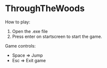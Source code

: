 # ThroughTheWoods

How to play:
1. Open the .exe file
2. Press enter on startscreen to start the game.

Game controls:

- Space => Jump
- Esc => Exit game
